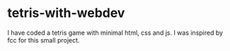 # tetris-with-webdev
I have coded a tetris game with minimal html, css and js. I was inspired by fcc for this small project. 
